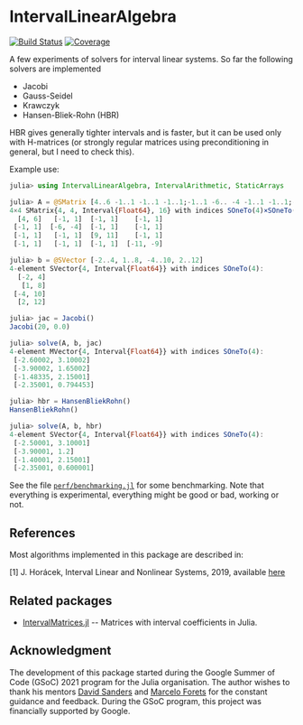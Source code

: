 # IntervalLinearAlgebra

[![Build Status](https://github.com/lucaferranti/IntervalLinearAlgebra.jl/workflows/CI/badge.svg)](https://github.com/lucaferranti/IntervalLinearAlgebra.jl/actions)
[![Coverage](https://codecov.io/gh/lucaferranti/IntervalLinearAlgebra.jl/branch/main/graph/badge.svg?token=RYREIXL051)](https://codecov.io/gh/lucaferranti/IntervalLinearAlgebra.jl)

A few experiments of solvers for interval linear systems. So far the following solvers are implemented

- Jacobi
- Gauss-Seidel
- Krawczyk
- Hansen-Bliek-Rohn (HBR)

HBR gives generally tighter intervals and is faster, but it can be used only with H-matrices (or strongly regular matrices using preconditioning in general, but I need to check this).

Example use:

```julia
julia> using IntervalLinearAlgebra, IntervalArithmetic, StaticArrays

julia> A = @SMatrix [4..6 -1..1 -1..1 -1..1;-1..1 -6.. -4 -1..1 -1..1;-1..1 -1..1 9..11 -1..1;-1..1 -1..1 -1..1 -11.. -9]
4×4 SMatrix{4, 4, Interval{Float64}, 16} with indices SOneTo(4)×SOneTo(4):
  [4, 6]   [-1, 1]  [-1, 1]    [-1, 1]
 [-1, 1]  [-6, -4]  [-1, 1]    [-1, 1]
 [-1, 1]   [-1, 1]  [9, 11]    [-1, 1]
 [-1, 1]   [-1, 1]  [-1, 1]  [-11, -9]

julia> b = @SVector [-2..4, 1..8, -4..10, 2..12]
4-element SVector{4, Interval{Float64}} with indices SOneTo(4):
  [-2, 4]
   [1, 8]
 [-4, 10]
  [2, 12]

julia> jac = Jacobi()
Jacobi(20, 0.0)

julia> solve(A, b, jac)
4-element MVector{4, Interval{Float64}} with indices SOneTo(4):
 [-2.60002, 3.10002]
 [-3.90002, 1.65002]
 [-1.48335, 2.15001]
 [-2.35001, 0.794453]

julia> hbr = HansenBliekRohn()
HansenBliekRohn()

julia> solve(A, b, hbr)
4-element SVector{4, Interval{Float64}} with indices SOneTo(4):
 [-2.50001, 3.10001]
 [-3.90001, 1.2]
 [-1.40001, 2.15001]
 [-2.35001, 0.600001]
```

See the file [`perf/benchmarking.jl`](https://github.com/lucaferranti/IntervalLinearAlgebra.jl/blob/main/perf/benchmark.jl) for some benchmarking. Note that everything is experimental, everything might be good or bad, working or not.

## References

Most algorithms implemented in this package are described in:

[1] J. Horácek, Interval Linear and Nonlinear Systems, 2019, available [here](https://kam.mff.cuni.cz/~horacek/source/horacek_phdthesis.pdf)

## Related packages

- [IntervalMatrices.jl](https://github.com/JuliaReach/IntervalMatrices.jl) -- Matrices with interval coefficients in Julia.

## Acknowledgment

The development of this package started during the Google Summer of Code (GSoC) 2021 program for the Julia organisation. The author wishes to thank his mentors [David Sanders](https://github.com/dpsanders) and [Marcelo Forets](https://github.com/mforets) for the constant guidance and feedback. During the GSoC program, this project was financially supported by Google.
